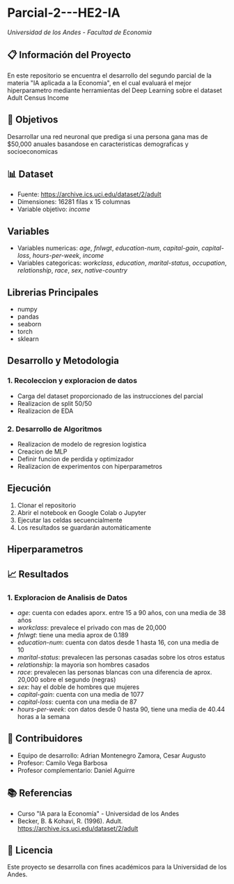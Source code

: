 # Parcial-2---HE2-IA
*Universidad de los Andes - Facultad de Economia*

## 📋 Información del Proyecto

En este repositorio se encuentra el desarrollo del segundo parcial de la materia "IA aplicada a la Economia", en el cual evaluará el mejor hiperparametro mediante herramientas del Deep Learning sobre el dataset Adult Census Income

## 🎯 Objetivos

Desarrollar una red neuronal que prediga si una persona gana mas de $50,000 anuales basandose en caracteristicas demograficas y socioeconomicas

## 📊 Dataset

- Fuente: https://archive.ics.uci.edu/dataset/2/adult
- Dimensiones: 16281 filas x 15 columnas
- Variable objetivo: *income*

## Variables

- Variables numericas: *age*, *fnlwgt*, *education-num*, *capital-gain*, *capital-loss*, *hours-per-week*, *income*
- Variables categoricas: *workclass*, *education*, *marital-status*, *occupation*, *relationship*, *race*, *sex*, *native-country*

## Librerias Principales

- numpy 
- pandas
- seaborn
- torch
- sklearn

## Desarrollo y Metodologia

### 1. Recoleccion y exploracion de datos

- Carga del dataset proporcionado de las instrucciones del parcial
- Realizacion de split 50/50
- Realizacion de EDA

### 2. Desarrollo de Algoritmos

- Realizacion de modelo de regresion logistica
- Creacion de MLP
- Definir funcion de perdida y optimizador
- Realizacion de experimentos con hiperparametros

## Ejecución
1. Clonar el repositorio
2. Abrir el notebook en Google Colab o Jupyter
3. Ejecutar las celdas secuencialmente
4. Los resultados se guardarán automáticamente

## Hiperparametros

## 📈 Resultados

### 1. Exploracion de Analisis de Datos

- *age*: cuenta con edades aporx. entre 15 a 90 años, con una media de 38 años
- *workclass*: prevalece el privado con mas de 20,000
- *fnlwgt*: tiene una media aprox de 0.189
- *education-num*: cuenta con datos desde 1 hasta 16, con una media de 10
- *marital-status*: prevalecen las personas casadas sobre los otros estatus
- *relationship*: la mayoria son hombres casados
- *race*: prevalecen las personas blancas con una diferencia de aprox. 20,000 sobre el segundo (negras)
- *sex*: hay el doble de hombres que mujeres
- *capital-gain*: cuenta con una media de 1077
- *capital-loss*: cuenta con una media de 87
- *hours-per-week*: con datos desde 0 hasta 90, tiene una media de 40.44 horas a la semana

## 👥 Contribuidores

- Equipo de desarrollo: Adrian Montenegro Zamora, Cesar Augusto 
- Profesor: Camilo Vega Barbosa
- Profesor complementario: Daniel Aguirre

## 📚 Referencias

- Curso "IA para la Economía" - Universidad de los Andes
- Becker, B. & Kohavi, R. (1996). Adult. https://archive.ics.uci.edu/dataset/2/adult

## 📄 Licencia

Este proyecto se desarrolla con fines académicos para la Universidad de los Andes.
